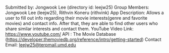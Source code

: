 Submitted by: Jongwook Lee (directory id: leejw25)
Group Members: Jongwook Lee (leejw25), Rithvin Koneru (rithvink)
App Description: Allows a user to fill out info regarding their movie interests(genre and favorite movies) and contact info. After that, they are able to find other users who share similar interests and contact them. 
YouTube Video Link: https://www.youtube.com/
API : The Movie Database (https://developer.themoviedb.org/reference/intro/getting-started)
Contact Email: leejw25@terpmail.umd.edu